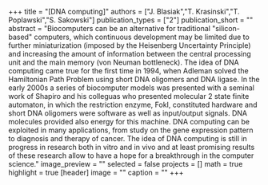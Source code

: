 +++
title = "[DNA computing]"
authors = ["J. Blasiak","T. Krasinski","T. Poplawski","S. Sakowski"]
publication_types = ["2"]
publication_short = ""
abstract = "Biocomputers can be an alternative for traditional "silicon-based" computers, which continuous development may be limited due to further miniaturization (imposed by the Heisenberg Uncertainty Principle) and increasing the amount of information between the central processing unit and the main memory (von Neuman bottleneck). The idea of DNA computing came true for the first time in 1994, when Adleman solved the Hamiltonian Path Problem using short DNA oligomers and DNA ligase. In the early 2000s a series of biocomputer models was presented with a seminal work of Shapiro and his colleguas who presented molecular 2 state finite automaton, in which the restriction enzyme, FokI, constituted hardware and short DNA oligomers were software as well as input/output signals. DNA molecules provided also energy for this machine. DNA computing can be exploited in many applications, from study on the gene expression pattern to diagnosis and therapy of cancer. The idea of DNA computing is still in progress in research both in vitro and in vivo and at least promising results of these research allow to have a hope for a breakthrough in the computer science."
image_preview = ""
selected = false
projects = []
math = true
highlight = true
[header]
image = ""
caption = ""
+++

